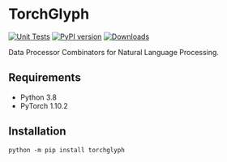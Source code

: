 # TorchGlyph

[![Unit Tests](https://github.com/speedcell4/torchglyph/actions/workflows/unit-tests.yml/badge.svg)](https://github.com/speedcell4/torchglyph/actions/workflows/unit-tests.yml)
[![PyPI version](https://badge.fury.io/py/torchglyph.svg)](https://badge.fury.io/py/torchglyph)
[![Downloads](https://pepy.tech/badge/torchglyph)](https://pepy.tech/project/torchglyph)

Data Processor Combinators for Natural Language Processing.

## Requirements

- Python 3.8
- PyTorch 1.10.2

## Installation

`python -m pip install torchglyph`
